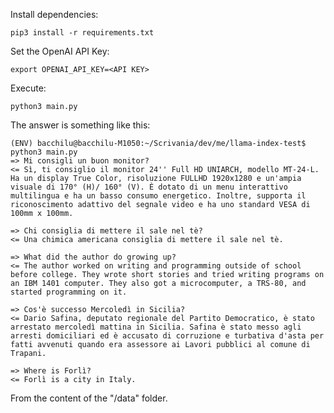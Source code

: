 Install dependencies:

    pip3 install -r requirements.txt

Set the OpenAI API Key:

    export OPENAI_API_KEY=<API KEY>

Execute:

    python3 main.py

The answer is something like this:

```
(ENV) bacchilu@bacchilu-M1050:~/Scrivania/dev/me/llama-index-test$ python3 main.py 
=> Mi consigli un buon monitor?
<= Sì, ti consiglio il monitor 24'' Full HD UNIARCH, modello MT-24-L. Ha un display True Color, risoluzione FULLHD 1920x1280 e un'ampia visuale di 170° (H)/ 160° (V). È dotato di un menu interattivo multilingua e ha un basso consumo energetico. Inoltre, supporta il riconoscimento adattivo del segnale video e ha uno standard VESA di 100mm x 100mm.

=> Chi consiglia di mettere il sale nel tè?
<= Una chimica americana consiglia di mettere il sale nel tè.

=> What did the author do growing up?
<= The author worked on writing and programming outside of school before college. They wrote short stories and tried writing programs on an IBM 1401 computer. They also got a microcomputer, a TRS-80, and started programming on it.

=> Cos'è successo Mercoledì in Sicilia?
<= Dario Safina, deputato regionale del Partito Democratico, è stato arrestato mercoledì mattina in Sicilia. Safina è stato messo agli arresti domiciliari ed è accusato di corruzione e turbativa d'asta per fatti avvenuti quando era assessore ai Lavori pubblici al comune di Trapani.

=> Where is Forlì?
<= Forlì is a city in Italy.
```

From the content of the "/data" folder.